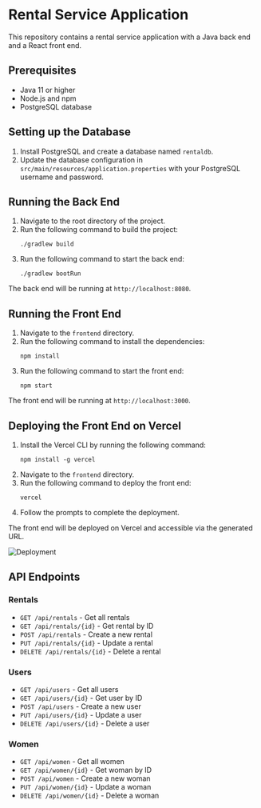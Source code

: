 # Rental Service Application

This repository contains a rental service application with a Java back end and a React front end.

## Prerequisites

- Java 11 or higher
- Node.js and npm
- PostgreSQL database

## Setting up the Database

1. Install PostgreSQL and create a database named `rentaldb`.
2. Update the database configuration in `src/main/resources/application.properties` with your PostgreSQL username and password.

## Running the Back End

1. Navigate to the root directory of the project.
2. Run the following command to build the project:
   ```
   ./gradlew build
   ```
3. Run the following command to start the back end:
   ```
   ./gradlew bootRun
   ```

The back end will be running at `http://localhost:8080`.

## Running the Front End

1. Navigate to the `frontend` directory.
2. Run the following command to install the dependencies:
   ```
   npm install
   ```
3. Run the following command to start the front end:
   ```
   npm start
   ```

The front end will be running at `http://localhost:3000`.

## Deploying the Front End on Vercel

1. Install the Vercel CLI by running the following command:
   ```
   npm install -g vercel
   ```
2. Navigate to the `frontend` directory.
3. Run the following command to deploy the front end:
   ```
   vercel
   ```
4. Follow the prompts to complete the deployment.

The front end will be deployed on Vercel and accessible via the generated URL.

![Deployment](https://media.giphy.com/media/3o7aD2saalBwwftBIY/giphy.gif)

## API Endpoints

### Rentals

- `GET /api/rentals` - Get all rentals
- `GET /api/rentals/{id}` - Get rental by ID
- `POST /api/rentals` - Create a new rental
- `PUT /api/rentals/{id}` - Update a rental
- `DELETE /api/rentals/{id}` - Delete a rental

### Users

- `GET /api/users` - Get all users
- `GET /api/users/{id}` - Get user by ID
- `POST /api/users` - Create a new user
- `PUT /api/users/{id}` - Update a user
- `DELETE /api/users/{id}` - Delete a user

### Women

- `GET /api/women` - Get all women
- `GET /api/women/{id}` - Get woman by ID
- `POST /api/women` - Create a new woman
- `PUT /api/women/{id}` - Update a woman
- `DELETE /api/women/{id}` - Delete a woman
